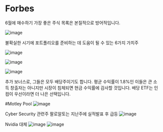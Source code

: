

# Forbes
6월에 매수하기 가장 좋은 주식 목록은 본질적으로 방어적입니다.

![image](https://github.com/junghh21/__NOTE/assets/6457248/48a92b92-6489-4f1b-b6ce-27e0cd30098b)

불확실한 시기에 포트폴리오를 준비하는 데 도움이 될 수 있는 6가지 가치주

![image](https://github.com/junghh21/__NOTE/assets/6457248/ab1a3e40-6a9e-4870-befc-1d34f6284f49)

![image](https://github.com/junghh21/__NOTE/assets/6457248/cdbf9c28-cfbf-4093-a236-19a013fe0bc6)

![image](https://github.com/junghh21/__NOTE/assets/6457248/5dfdc66f-f7f5-481a-964b-e388f09d419d)

추가 보너스로, 그들은 모두 배당주이기도 합니다. 
평균 수익률이 1.8%인 이들은 큰 소득 창출자는 아니지만 시장이 침체되면 현금 수익률에 감사할 것입니다. 
배당 ETF는 인컴이 우선이라면 더 나은 선택입니다.


#Motley Pool
![image](https://github.com/junghh21/__NOTE/assets/6457248/c7f86eb5-5bfb-4307-a635-b3650c445916)

Cyber Security 관련주
팔로알토는 지난주에 실적발표 후 급등
![image](https://github.com/junghh21/__NOTE/assets/6457248/186be78b-7915-42c7-b3e9-3481a39e3a4d)

Nvidia 대체
![image](https://github.com/junghh21/__NOTE/assets/6457248/ce2ba6fa-f295-4bf7-826f-b605c5d5a2a4)
![image](https://github.com/junghh21/__NOTE/assets/6457248/000b7681-0216-43b7-9bda-21a9d23ac0f2)




